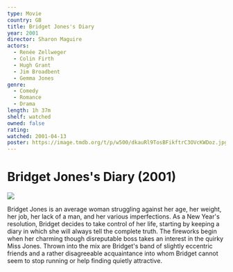 ```yaml
---
type: Movie
country: GB
title: Bridget Jones's Diary
year: 2001
director: Sharon Maguire
actors:
  - Renée Zellweger
  - Colin Firth
  - Hugh Grant
  - Jim Broadbent
  - Gemma Jones
genre:
  - Comedy
  - Romance
  - Drama
length: 1h 37m
shelf: watched
owned: false
rating:
watched: 2001-04-13
poster: https://image.tmdb.org/t/p/w500/dkauRl9TosBFikftrC3OVcKWDoz.jpg
---
```


# Bridget Jones's Diary (2001)

![](https://image.tmdb.org/t/p/w500/dkauRl9TosBFikftrC3OVcKWDoz.jpg)

Bridget Jones is an average woman struggling against her age, her weight, her job, her lack of a man, and her various imperfections. As a New Year's resolution, Bridget decides to take control of her life, starting by keeping a diary in which she will always tell the complete truth. The fireworks begin when her charming though disreputable boss takes an interest in the quirky Miss Jones. Thrown into the mix are Bridget's band of slightly eccentric friends and a rather disagreeable acquaintance into whom Bridget cannot seem to stop running or help finding quietly attractive.